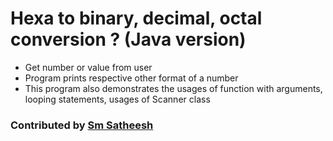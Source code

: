 # Hexa to binary, decimal, octal conversion ? (Java version)
* Get number or value from user <br/>
* Program prints respective other format of a number <br />
* This program also demonstrates the usages of function with arguments, looping statements, usages of Scanner class <br />

### Contributed by [Sm Satheesh](https://github.com/smsatheesh)
